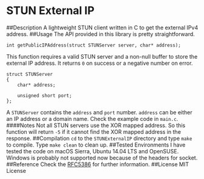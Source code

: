 STUN External IP
================
##Description
A lightweight STUN client written in C to get the external IPv4 address.
##Usage
The API provided in this library is pretty straightforward. 
```
int getPublicIPAddress(struct STUNServer server, char* address);
```
This function requires a valid STUN server and a non-null buffer to store the external IP address.
It returns `0` on success or a negative number on error.
```
struct STUNServer
{
    char* address;
    
    unsigned short port;
};
```
A `STUNServer` contains the `address` and `port` number. `address` can be either an IP address or a domain name.
Check the example code in `main.c`.
####Notes
Not all STUN servers use the XOR mapped address. So this function will return `-5` if it cannot find the XOR mapped address in the response.
##Compilation
`cd` to the `STUNExternalIP` directory and type `make` to compile. Type `make clean` to clean up.
##Tested Environments
I have tested the code on macOS Sierra, Ubuntu 14.04 LTS and OpenSUSE.
Windows is probably not supported now because of the headers for socket.
##Reference
Check the [RFC5386](https://tools.ietf.org/html/rfc5389) for further information.
##License
MIT License
